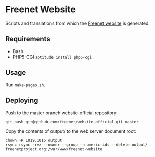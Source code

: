 # Freenet Website

Scripts and translations from which the [Freenet website](https://freenetproject.org) is generated.

## Requirements

 - Bash
 - PHP5-CGI `aptitude install php5-cgi`

## Usage

Run `make-pages.sh`.

## Deploying

Push to the master branch website-official repository:

    git push git@github.com:freenet/website-official.git master

Copy the contents of output/ to the web server document root:

    chown -R 1019.1016 output
    rsync rsync -rvz --owner --group --numeric-ids --delete output/ freenetproject.org:/var/www/freenet-website
